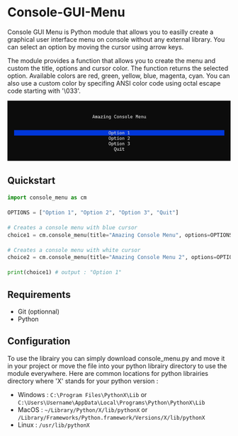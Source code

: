 # Console-GUI-Menu

Console GUI Menu is Python module that allows you to easilly create a graphical user interface menu on console without any external library. You can select an option by moving the cursor using arrow keys.

The module provides a function that allows you to create the menu and custom the title, options and cursor color. The function returns the selected option. Available colors are red, green, yellow, blue, magenta, cyan. You can also use a custom color by specifing ANSI color code using octal escape code starting with '\033'.

![qsd](/screen_menu.png)

## Quickstart

```python
import console_menu as cm

OPTIONS = ["Option 1", "Option 2", "Option 3", "Quit"]

# Creates a console menu with blue cursor
choice1 = cm.console_menu(title="Amazing Console Menu", options=OPTIONS, cursor_color="blue")

# Creates a console menu with white cursor
choice2 = cm.console_menu(title="Amazing Console Menu 2", options=OPTIONS, cursor_color="\033[47m")

print(choice1) # output : "Option 1"
```

## Requirements
- Git (optionnal)
- Python

## Configuration
To use the librairy you can simply download console_menu.py and move it in your project or move the file into your python librairy directory to use the module everywhere. Here are common locations for python librairies directory where 'X' stands for your python version :

- Windows : ```C:\Program Files\PythonX\Lib``` or ```C:\Users\Username\AppData\Local\Programs\Python\PythonX\Lib```
- MacOS : ```~/Library/Python/X/lib/pythonX``` or ```/Library/Frameworks/Python.framework/Versions/X/lib/pythonX```
- Linux : ```/usr/lib/pythonX```